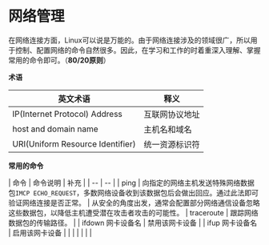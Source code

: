# 网络管理

在网络连接方面，Linux可以说是万能的。由于网络连接涉及的领域很广，所以用于控制、配置网络的命令自然很多。因此，在学习和工作的时着重深入理解、掌握常用的命令即可。（**80/20原则**）



**术语**

| 英文术语 | 释义 |
| -- | -- |
| IP(Internet Protocol) Address | 互联网协议地址 |
| host and domain name| 主机名和域名 |
| URI(Uniform Resource Identifier)| 统一资源标识符 |

**常用的命令**

| 命令 | 命令说明 | 补充 |
| -- | -- |
| ping | 向指定的网络主机发送特殊网络数据包```IMCP ECHO_REQUEST```，多数网络设备收到该数据包后会做出回应。通过此法即可验证网络连接是否正常。 | 从安全的角度出发，通常会配置部分网络通信设备忽略这些数据包，以降低主机遭受潜在攻击者攻击的可能性。
| traceroute | 跟踪网络数据包的传输路径。 |
| ifdown 网卡设备名 | 禁用该网卡设备 |
| ifup 网卡设备名 | 启用该网卡设备 |
|  |  |
|  |  |
